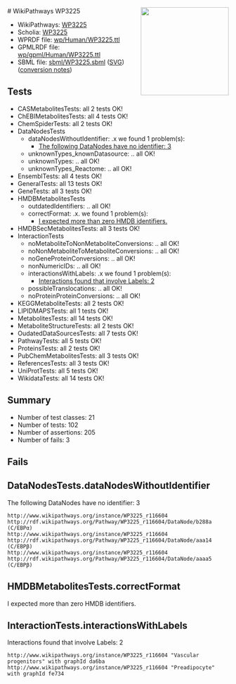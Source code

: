 <img style="float: right; width: 200px" src="../logo.png" />
# WikiPathways WP3225

* WikiPathways: [WP3225](https://identifiers.org/wikipathways:WP3225)
* Scholia: [WP3225](https://scholia.toolforge.org/wikipathways/WP3225)
* WPRDF file: [wp/Human/WP3225.ttl](../wp/Human/WP3225.ttl)
* GPMLRDF file: [wp/gpml/Human/WP3225.ttl](../wp/gpml/Human/WP3225.ttl)
* SBML file: [sbml/WP3225.sbml](../sbml/WP3225.sbml) ([SVG](../sbml/WP3225.svg)) ([conversion notes](../sbml/WP3225.txt))

## Tests
* CASMetabolitesTests: all 2 tests OK!
* ChEBIMetabolitesTests: all 4 tests OK!
* ChemSpiderTests: all 2 tests OK!
* DataNodesTests
    * dataNodesWithoutIdentifier: .x we found 1 problem(s):
        * [The following DataNodes have no identifier: 3](#d2d32fa2)
    * unknownTypes_knownDatasource: .. all OK!
    * unknownTypes: .. all OK!
    * unknownTypes_Reactome: .. all OK!
* EnsemblTests: all 4 tests OK!
* GeneralTests: all 13 tests OK!
* GeneTests: all 3 tests OK!
* HMDBMetabolitesTests
    * outdatedIdentifiers: .. all OK!
    * correctFormat: .x. we found 1 problem(s):
        * [I expected more than zero HMDB identifiers.](#ad154c1e)
* HMDBSecMetabolitesTests: all 3 tests OK!
* InteractionTests
    * noMetaboliteToNonMetaboliteConversions: .. all OK!
    * noNonMetaboliteToMetaboliteConversions: .. all OK!
    * noGeneProteinConversions: .. all OK!
    * nonNumericIDs: .. all OK!
    * interactionsWithLabels: .x we found 1 problem(s):
        * [Interactions found that involve Labels: 2](#630d2679)
    * possibleTranslocations: .. all OK!
    * noProteinProteinConversions: .. all OK!
* KEGGMetaboliteTests: all 2 tests OK!
* LIPIDMAPSTests: all 1 tests OK!
* MetabolitesTests: all 14 tests OK!
* MetaboliteStructureTests: all 2 tests OK!
* OudatedDataSourcesTests: all 7 tests OK!
* PathwayTests: all 5 tests OK!
* ProteinsTests: all 2 tests OK!
* PubChemMetabolitesTests: all 3 tests OK!
* ReferencesTests: all 3 tests OK!
* UniProtTests: all 5 tests OK!
* WikidataTests: all 14 tests OK!


## Summary

* Number of test classes: 21
* Number of tests: 102
* Number of assertions: 205
* Number of fails: 3

## Fails

<a name="d2d32fa2" />

## DataNodesTests.dataNodesWithoutIdentifier

The following DataNodes have no identifier: 3
```
http://www.wikipathways.org/instance/WP3225_r116604 http://rdf.wikipathways.org/Pathway/WP3225_r116604/DataNode/b288a (C/EBPα)
http://www.wikipathways.org/instance/WP3225_r116604 http://rdf.wikipathways.org/Pathway/WP3225_r116604/DataNode/aaa14 (C/EBPβ)
http://www.wikipathways.org/instance/WP3225_r116604 http://rdf.wikipathways.org/Pathway/WP3225_r116604/DataNode/aaaa5 (C/EBPβ)
```

<a name="ad154c1e" />

## HMDBMetabolitesTests.correctFormat

I expected more than zero HMDB identifiers.
<a name="630d2679" />

## InteractionTests.interactionsWithLabels

Interactions found that involve Labels: 2
```
http://www.wikipathways.org/instance/WP3225_r116604 "Vascular progenitors" with graphId da6ba
http://www.wikipathways.org/instance/WP3225_r116604 "Preadipocyte" with graphId fe734
```

